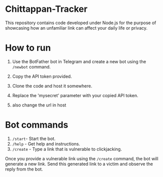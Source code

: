 # Chittappan-Tracker

This repository contains code developed under Node.js for the purpose of showcasing how an unfamiliar link can affect your daily life or privacy.

# How to run

1. Use the BotFather bot in Telegram and create a new bot using the `/newbot` command.

2. Copy the API token provided.

3. Clone the code and host it somewhere.

4. Replace the 'mysecret' parameter with your copied API token.

5. also change the url in host
# Bot commands

1. `/start`- Start the bot.
2. `/help` - Get help and instructions.
3. `/create` - Type a link that is vulnerable to clickjacking.

Once you provide a vulnerable link using the `/create` command, the bot will generate a new link. Send this generated link to a victim and observe the reply from the bot.
